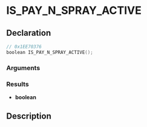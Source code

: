 # IS_PAY_N_SPRAY_ACTIVE

## Declaration
```cpp
// 0x1EE70376
boolean IS_PAY_N_SPRAY_ACTIVE();
```

### Arguments

### Results
- **boolean**

## Description

